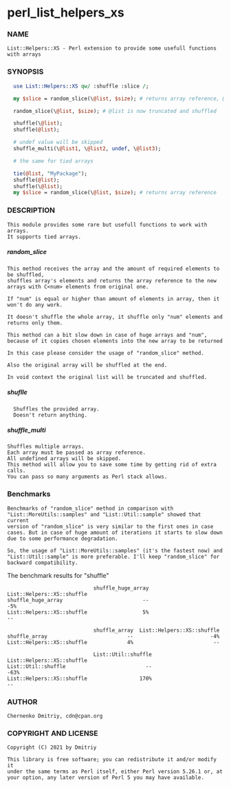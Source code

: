 # perl_list_helpers_xs

### NAME
    List::Helpers::XS - Perl extension to provide some usefull functions with arrays

### SYNOPSIS

```perl
  use List::Helpers::XS qw/ :shuffle :slice /;

  my $slice = random_slice(\@list, $size); # returns array reference, @list is partitial shuffled

  random_slice(\@list, $size); # @list is now truncated and shuffled

  shuffle(\@list);
  shuffle(@list);

  # undef value will be skipped
  shuffle_multi(\@list1, \@list2, undef, \@list3);

  # the same for tied arrays

  tie(@list, "MyPackage");
  shuffle(@list);
  shuffle(\@list);
  my $slice = random_slice(\@list, $size); # returns array reference
```

### DESCRIPTION
    This module provides some rare but usefull functions to work with
    arrays.
    It supports tied arrays.

##### random_slice
    This method receives the array and the amount of required elements to be shuffled,
    shuffles array's elements and returns the array reference to the new
    arrays with C<num> elements from original one.

    If "num" is equal or higher than amount of elements in array, then it
    won't do any work.

    It doesn't shuffle the whole array, it shuffle only "num" elements and
    returns only them.

    This method can a bit slow down in case of huge arrays and "num",
    because of it copies chosen elements into the new array to be returned

    In this case please consider the usage of "random_slice" method.

    Also the original array will be shuffled at the end.

    In void context the original list will be truncated and shuffled.


##### shuflle
      Shuffles the provided array.
      Doesn't return anything.

##### shuffle_multi
    Shuffles multiple arrays.
    Each array must be passed as array reference.
    All undefined arrays will be skipped.
    This method will allow you to save some time by getting rid of extra calls.
    You can pass so many arguments as Perl stack allows.

### Benchmarks
    Benchmarks of "random_slice" method in comparison with
    "List::MoreUtils::samples" and "List::Util::sample" showed that current
    version of "random_slice" is very similar to the first ones in case
    cases. But in case of huge amount of iterations it starts to slow down
    due to some performance degradation.

    So, the usage of "List::MoreUtils::samples" (it's the fastest now) and
    "List::Util::sample" is more preferable. I'll keep "random_slice" for
    backward compatibility.

The benchmark results for "shuffle"

```
                            shuffle_huge_array  List::Helpers::XS::shuffle
shuffle_huge_array                          --                         -5%
List::Helpers::XS::shuffle                  5%                          --

                            shuffle_array  List::Helpers::XS::shuffle
shuffle_array                          --                         -4%
List::Helpers::XS::shuffle             4%                          --

                            List::Util::shuffle  List::Helpers::XS::shuffle
List::Util::shuffle                          --                        -63%
List::Helpers::XS::shuffle                 170%                         --
```

### AUTHOR
    Chernenko Dmitriy, cdn@cpan.org

### COPYRIGHT AND LICENSE
    Copyright (C) 2021 by Dmitriy

    This library is free software; you can redistribute it and/or modify it
    under the same terms as Perl itself, either Perl version 5.26.1 or, at
    your option, any later version of Perl 5 you may have available.
